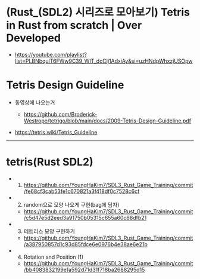 # (Rust_(SDL2) 시리즈로 모아보기) Tetris in Rust from scratch | Over Developed
- https://youtube.com/playlist?list=PLBNbqulT6FWw9C39_WIT_dcCIj1AdxiAy&si=uzHNdpWhxzjUSOpw

# Tetris Design Guideline

- 동영상에 나오는거 
  - https://github.com/Broderick-Westrope/tetrigo/blob/main/docs/2009-Tetris-Design-Guideline.pdf

- https://tetris.wiki/Tetris_Guideline

<hr />

# tetris(Rust SDL2)

- 1. https://github.com/YoungHaKim7/SDL3_Rust_Game_Training/commit/fe68cf3cab53fe1c670821a3f418df0c7528c6cf
- 2. random으로 모양 나오게 구현(bag에 담자)
  - https://github.com/YoungHaKim7/SDL3_Rust_Game_Training/commit/c5d47e5d2eed3a91750b05315c655a60c68dfb21
- 3. 테트리스 모양 구현하기
  - https://github.com/YoungHaKim7/SDL3_Rust_Game_Training/commit/a387950857d1c93d85fdce6e0976b4e38ae6e21b

- 4. Rotation and Position (1) 
  - https://github.com/YoungHaKim7/SDL3_Rust_Game_Training/commit/bb4083832199e1a592d71d31f718ba2688295d15
